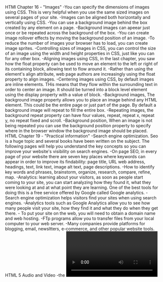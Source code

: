HTMl Chapter 16 - "Images"
    -You can specify the dimensions of images using CSS. This is very helpful when you use the same sized images on several pages of your site.
    -Images can be aligned both horizontally and vertically using CSS.
    -You can use a background image behind the box created by any element on a page.
    -Background images can apeear just once or be repeated across the background of the box. 
    -You can create image rollover effects by moving the background position of an image.
    -To reduce the number of images your browser has to load, you can create image sprites.
    -Controlling sizes of images in CSS, you can control the size of an image using the width and height properties in CSS, just like you can for any other box.
    -Aligning images using CSS, in the last chapter, you saw how the float property can be used to move an element to the left or right of its containing block, allowing text to flow around it.
    -Rather than using the <img> element's align attribute, web page authors are increasingly using the float property to align images. 
    -Centering images using CSS, by default images are inline elements. THis means that they flow within the surrounding text in order to center an image. It should be turned into a block level element using the display property with a value of block.
    -Background images, The background image property allows you to place an image behind any HTML element. This could be the entire page or just part of the page. By default a background image will repeat to fill the entire box.
    -Repeating images, the background repeat property can have four values, repeat, repeat x, repeat y, no repeat fixed and scroll.
    -Background position, When an image is not being repeated you can use the background position property to specify where in the browser window the background image should be placed.
HTML Chapter 19 - "Practical information"
    -Search engine optimization. Seo is a huge topic and several books have been written on the subject. The following pages will help you understand the key concepts so you can improve your website's visibility on search engines.
    -On page SEO, in every page of your website there are seven key places where keywords can appear in order to improve its findability: page title, URL web address, headings, text, link text, image alt text, page descriptions.
    -How to identify key words and phrases, brainstorm, organize, research, compare, refine, map. 
    -Analytics: learning about your visitors, as soon as people start coming to your site, you can start analyzing how they found it, what they were looking at and at what point they are learning. One of the best tools for doing this is a free service offered by Google called Google analytics.
    -Search engine optimization helps visitors find your sites when using search engines. 
    -Analytics tools such as Google Analytics allow you to see how many people visit your site, how they find it and what they do when they get there.
    - To put your site on the web, you will need to obtain a domain name and web hosting.
    -FTp programs allow you to transfer files from your local computer to your web server.
    -Many companies provide platforms for blogging, email, newsltters, e-commerce, and other popular website tools.
HTML 5 Audio and Video
    -the <video> and <audio> elements allow us to embed video and audio into web pages.
    -part of the HTML5 spec, the HTMLMediaElement API provides features to allow you to control video and audio players programmatically — for example HTMLMediaElement.play(), HTMLMediaElement.pause(), etc. This interface is available to both <audio> and <video> elements, as the features you'll want to implement are nearly identical. Let's go through an example, adding features as we go.  
HTMl Chapter 9 - "Flash, video and audio"
    -How flash works, since the late 1990's, flash has been a very popular tool for creating animations, and later for playing audio and video in websites.Whether you are creating an animation or a media player in Flash, the files you put on your website are referred to as flash movies.
    -use of flash, since 2005 a number of factors have meant that fewer websites are written in flash or even use elements of flash in their pages.